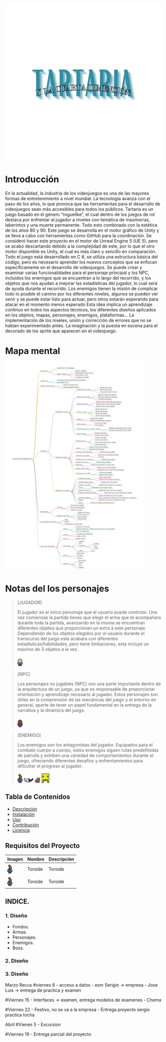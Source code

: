 ![logo](image.png)

# Introducción

En la actualidad, la industria de los videojuegos es una de las mayores formas de entretenimiento a nivel mundial. La tecnología avanza con el paso de los años, lo que provoca que las herramientas para el desarrollo de videojuegos sean más accesibles para todos los públicos.
Tartaria es un juego basado en el género “roguelike”, el cual dentro de los juegos de rol destaca por enfrentar al jugador a niveles con temática de mazmorras, laberintos y una muerte permanente. Todo esto combinado con la estética de los años 80 y 90. Este juego se desarrolla en el motor gráfico de Unity y se lleva a cabo con herramientas como GitHub para la coordinación.
Se consideró hacer este proyecto en el motor de Unreal Engine 5 (UE 5), pero se acabó descartando debido a la complejidad de este, por lo que el otro motor disponible es Unity, el cual es más claro y sencillo en comparación.
Todo el juego está desarrollado en C #, se utiliza una estructura básica del código, pero es necesario aprender los nuevos conceptos que se enfocan específicamente en el desarrollo de videojuegos. Se puede crear y examinar varias funcionalidades para el personaje principal y los NPC, incluidos los enemigos que se encuentran a lo largo del recorrido, y los objetos que nos ayudan a mejorar las estadísticas del jugador, lo cual será de ayuda durante el recorrido. Los enemigos tienen la misión de complicar todo lo posible el camino por los diferentes niveles, algunos se pueden ver venir y se puede estar listo para actuar, pero otros estarán esperando para atacar en el momento menos esperado
Esta idea implica un aprendizaje continuo en todos los aspectos técnicos, los diferentes diseños aplicados en los objetos, mapas, personajes, enemigos, plataformas… La implementación de los niveles, unión y corrección de errores que no se habían experimentado antes. La imaginación y la puesta en escena para el decorado de los sprite que aparecen en el videojuego.

# Mapa mental

![->](mapaMental2.png)

# Notas del los personajes

> [JUGADOR]
>
> El jugador es el único personaje que el usuario puede controlar. Una vez comienzas la partida tienes que elegir el arma que te acompañara durante toda la partida, avanzando en la misma se encuentran diferentes objetos que proporcionan un extra a este personaje.
> Dependiendo de los objetos elegidos por el usuario durante el transcurso del juego este acabara con diferentes estadísticas/habilidades, pero tiene limitaciones, esta incluye un máximo de 3 objetos a la vez.
>
>![->](NPC.png)

> [NPC]
>
> Los personajes no jugables (NPC) son una parte importante dentro de la arquitectura de un juego, ya que es responsable de proporcionar orientación y aprendizaje necesario al jugador. Estos personajes son útiles en la comprensión de las mecánicas del juego y el entorno en general, aparte de tener un papel fundamental en la entrega de la narrativa y la dinámica del juego.
>
>![->](NPC2.png)

> [ENEMIGO]
>
> Los enemigos son los antagonistas del jugador. Equipados para el combate cuerpo a cuerpo, estos enemigos siguen rutas predefinidas de patrulla y exhiben una variedad de comportamientos durante el juego, ofreciendo diferentes desafíos y enfrentamientos para dificultar el progreso al jugador.
>
>![->](Enemigo1.png)
>![->](EnemigoVolador1.png)
>![->](Rata.png)
>![->](Glovo.png)


## Tabla de Contenidos
- [Descripción](#descripción)
- [Instalación](#instalación)
- [Uso](#uso)
- [Contribución](#contribución)
- [Licencia](#licencia)

## Requisitos del Proyecto

| Imagen | Nombre   | Descripción |
|--------|----------|-------------|
| ![Enemigo1](Enemigo1.png) | Toroide | Toroide |
| ![Enemigo1](Enemigo1.png) | Toroide | Toroide |


## INDICE.

### 1. Diseño

- Fondos.
- Armas.
- Personajes.
- Enemigos.
- Boss.

### 2. Diseño

### 3. Diseño

Marzo
Recus
#viernes 8 - acceso a datos - exm Serigio -> empresa - Jose Luis -> entrega de practica y examen

#Viernes 15 - Interfaces -> examen, entrega modelos de examenes - Chema

#Viernes 22 - Festivo, no se va a la empresa - Entrega proyecto sergio practica tocha

Abril
#Vienes 5 - Excursion

#Viernes 19 - Entrega parcial del proyecto
